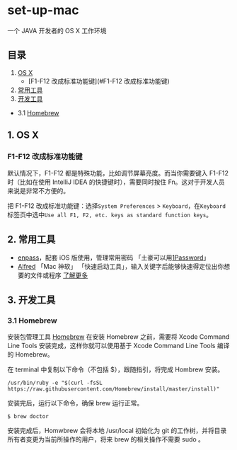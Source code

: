 # set-up-mac
一个 JAVA 开发者的 OS X 工作环境

## 目录
1. [OS X](#1-os-x)
   - [F1-F12 改成标准功能键](#F1-F12 改成标准功能键)
2. [常用工具](#2-常用工具)
3. [开发工具](#3-开发工具)
 - 3.1 [Homebrew](#31-homebrew)

## 1. OS X

### F1-F12 改成标准功能键

默认情况下，F1-F12 都是特殊功能，比如调节屏幕亮度。而当你需要键入 F1-F12 时（比如在使用 IntelliJ IDEA 的快捷键时），需要同时按住 Fn。这对于开发人员来说是非常不方便的。

把 F1-F12 改成标准功能键：选择`System Preferences` > `Keyboard`，在`Keyboard`标签页中选中`Use all F1, F2, etc. keys as standard function keys`。


## 2. 常用工具

- [enpass](https://itunes.apple.com/cn/app/enpass-password-manager-mi/id732710998?mt=12)，配套 iOS 版使用，管理常用密码  「土豪可以用[1Password](https://itunes.apple.com/cn/app/1password/id443987910?mt=12)」
- [Alfred](https://itunes.apple.com/cn/app/alfred/id405843582?mt=12) 「Mac 神软」 「快速启动工具」，输入关键字后能够快速得定位出你想要的文件或程序 [了解更多](http://www.wellsnake.com/jekyll/update/2014/06/15/001/)

## 3. 开发工具

### 3.1 Homebrew
安装包管理工具 [Homebrew](http://brew.sh/)
在安装 Homebrew 之前，需要将 Xcode Command Line Tools 安装完成，这样你就可以使用基于 Xcode Command Line Tools 编译的 Homebrew。

在 terminal 中复制以下命令（不包括 $），跟随指引，将完成 Hombrew 安装。
```
/usr/bin/ruby -e "$(curl -fsSL https://raw.githubusercontent.com/Homebrew/install/master/install)"
```

安装完后，运行以下命令，确保 brew 运行正常。
```
$ brew doctor
```
安装完成后，Homwbrew 会将本地 /usr/local 初始化为 git 的工作树，并将目录所有者变更为当前所操作的用户，将来 brew 的相关操作不需要 sudo 。
